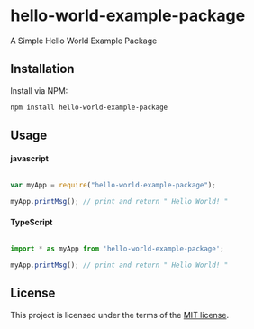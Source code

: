 
# hello-world-example-package
A Simple Hello World Example Package

## Installation
Install via NPM:

```bash
npm install hello-world-example-package

```

## Usage

#### javascript

```javascript

var myApp = require("hello-world-example-package");

myApp.printMsg(); // print and return " Hello World! " 

```

#### TypeScript

```typescript

import * as myApp from 'hello-world-example-package';

myApp.printMsg(); // print and return " Hello World! " 


```

## License

This project is licensed under the terms of the
[MIT license](/LICENSE).